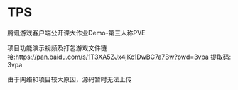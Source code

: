 # TPS
腾讯游戏客户端公开课大作业Demo-第三人称PVE

项目功能演示视频及打包游戏文件链接:https://pan.baidu.com/s/1T3XA5ZJx4jKc1DwBC7a7Bw?pwd=3vpa 提取码: 3vpa

由于网络和项目较大原因，源码暂时无法上传
